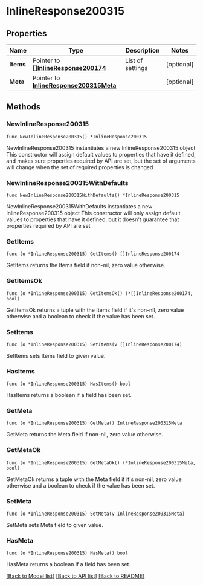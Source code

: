 # InlineResponse200315

## Properties

Name | Type | Description | Notes
------------ | ------------- | ------------- | -------------
**Items** | Pointer to [**[]InlineResponse200174**](InlineResponse200174.md) | List of settings | [optional] 
**Meta** | Pointer to [**InlineResponse200315Meta**](InlineResponse200315Meta.md) |  | [optional] 

## Methods

### NewInlineResponse200315

`func NewInlineResponse200315() *InlineResponse200315`

NewInlineResponse200315 instantiates a new InlineResponse200315 object
This constructor will assign default values to properties that have it defined,
and makes sure properties required by API are set, but the set of arguments
will change when the set of required properties is changed

### NewInlineResponse200315WithDefaults

`func NewInlineResponse200315WithDefaults() *InlineResponse200315`

NewInlineResponse200315WithDefaults instantiates a new InlineResponse200315 object
This constructor will only assign default values to properties that have it defined,
but it doesn't guarantee that properties required by API are set

### GetItems

`func (o *InlineResponse200315) GetItems() []InlineResponse200174`

GetItems returns the Items field if non-nil, zero value otherwise.

### GetItemsOk

`func (o *InlineResponse200315) GetItemsOk() (*[]InlineResponse200174, bool)`

GetItemsOk returns a tuple with the Items field if it's non-nil, zero value otherwise
and a boolean to check if the value has been set.

### SetItems

`func (o *InlineResponse200315) SetItems(v []InlineResponse200174)`

SetItems sets Items field to given value.

### HasItems

`func (o *InlineResponse200315) HasItems() bool`

HasItems returns a boolean if a field has been set.

### GetMeta

`func (o *InlineResponse200315) GetMeta() InlineResponse200315Meta`

GetMeta returns the Meta field if non-nil, zero value otherwise.

### GetMetaOk

`func (o *InlineResponse200315) GetMetaOk() (*InlineResponse200315Meta, bool)`

GetMetaOk returns a tuple with the Meta field if it's non-nil, zero value otherwise
and a boolean to check if the value has been set.

### SetMeta

`func (o *InlineResponse200315) SetMeta(v InlineResponse200315Meta)`

SetMeta sets Meta field to given value.

### HasMeta

`func (o *InlineResponse200315) HasMeta() bool`

HasMeta returns a boolean if a field has been set.


[[Back to Model list]](../README.md#documentation-for-models) [[Back to API list]](../README.md#documentation-for-api-endpoints) [[Back to README]](../README.md)


